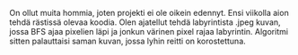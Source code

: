 On ollut muita hommia, joten projekti ei ole oikein edennyt. Ensi viikolla aion tehdä rästissä olevaa koodia. Olen ajatellut tehdä labyrintista .jpeg kuvan, jossa BFS ajaa pixelien läpi ja jonkun värinen pixel rajaa labyrintin. Algoritmi sitten palauttaisi saman kuvan, jossa lyhin reitti on korostettuna.  
